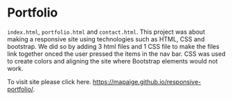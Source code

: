 # Portfolio
`index.html`, `portfolio.html` and `contact.html`.
This project was about making a responsive site using technologies such as HTML, CSS and bootstrap. We did so by adding 3 html files and 1 CSS file to make the files link together onced the user pressed the items in the nav bar.  CSS was used to create colors and aligning the site where Bootstrap elements would not work.

To visit site please click here. https://mapaige.github.io/responsive-portfolio/.
